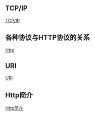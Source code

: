 ## TCP/IP

[TCP/IP](https://github.com/novelinux/network/blob/master/http/tcp-ip.md "TCP/IP")

## 各种协议与HTTP协议的关系

[Http](https://github.com/novelinux/network/blob/master/http/res/http.jpeg "Http")

## URI

[URI](https://github.com/novelinux/network/blob/master/http/uri-url.md "URI")

## Http简介

[Http简介](https://github.com/novelinux/network/blob/master/http/res/http.jpeg "Http")
